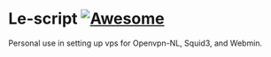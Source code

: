 # Le-script [![Awesome](https://cdn.rawgit.com/sindresorhus/awesome/d7305f38d29fed78fa85652e3a63e154dd8e8829/media/badge.svg)](https://github.com/sindresorhus/awesome)

Personal use in setting up vps for Openvpn-NL, Squid3, and Webmin.
